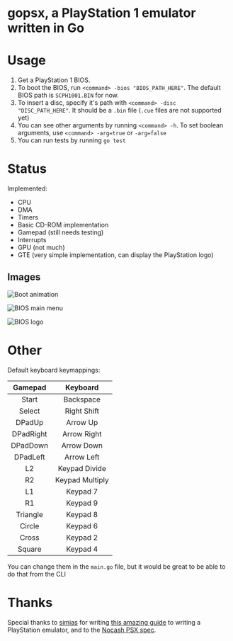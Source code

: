 # gopsx, a PlayStation 1 emulator written in Go

# Usage

1. Get a PlayStation 1 BIOS.
2. To boot the BIOS, run `<command> -bios "BIOS_PATH_HERE"`. The default BIOS path is `SCPH1001.BIN` for now.
3. To insert a disc, specify it's path with `<command> -disc "DISC_PATH_HERE"`. It should be a `.bin` file (`.cue` files are not supported yet)
4. You can see other arguments by running `<command> -h`. To set boolean arguments, use `<command> -arg=true` or `-arg=false`
5. You can run tests by running `go test`

# Status

Implemented:

-   CPU
-   DMA
-   Timers
-   Basic CD-ROM implementation
-   Gamepad (still needs testing)
-   Interrupts
-   GPU (not much)
-   GTE (very simple implementation, can display the PlayStation logo)

## Images

![Boot animation](https://cdn.discordapp.com/attachments/783966433641365504/1056906583193432094/image.png)

![BIOS main menu](https://cdn.discordapp.com/attachments/783966433641365504/1056906529271455804/image.png)

![BIOS logo](https://cdn.discordapp.com/attachments/783966433641365504/1059423929770459146/image.png)

# Other

Default keyboard keymappings:

|  Gamepad  |    Keyboard     |
| :-------: | :-------------: |
|   Start   |    Backspace    |
|  Select   |   Right Shift   |
|  DPadUp   |    Arrow Up     |
| DPadRight |   Arrow Right   |
| DPadDown  |   Arrow Down    |
| DPadLeft  |   Arrow Left    |
|    L2     |  Keypad Divide  |
|    R2     | Keypad Multiply |
|    L1     |    Keypad 7     |
|    R1     |    Keypad 9     |
| Triangle  |    Keypad 8     |
|  Circle   |    Keypad 6     |
|   Cross   |    Keypad 2     |
|  Square   |    Keypad 4     |

You can change them in the `main.go` file, but it would be great to be able to do that from the CLI

# Thanks

Special thanks to [simias](https://github.com/simias) for writing [this amazing guide](https://github.com/simias/psx-guide) to writing a PlayStation emulator, and to the [Nocash PSX spec](https://problemkaputt.de/psx.htm).
